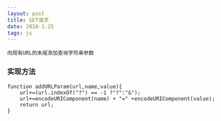 ```yaml
---
layout: post
title: GET请求
date: 2018-1-25
tags: js
---
```


	向现有URL的末尾添加查询字符串参数
	
### 实现方法
```
function addURLParam(url,name,value){
	url+=(url.indexOf("?") == -1 ?"?":"&");
	url+=encodeURIComponent(name) + "=" +encodeURIComponent(value);
	return url;
}
```